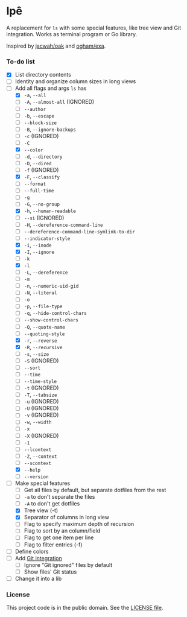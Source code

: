 # Ipê

A replacement for `ls` with some special features, like tree view and Git integration. Works as terminal program or Go library.

Inspired by [jacwah/oak][1] and [ogham/exa][2].

### To-do list

- [x] List directory contents
- [ ] Identity and organize column sizes in long views
- [ ] Add all flags and args `ls` has
  - [x] `-a`, `--all`
  - [ ] `-A`, `--almost-all` (IGNORED)
  - [ ] `--author`
  - [ ] `-b`, `--escape`
  - [ ] `--block-size`
  - [ ] `-B`, `--ignore-backups`
  - [ ] `-c` (IGNORED)
  - [ ] `-C`
  - [x] `--color`
  - [ ] `-d`, `--directory`
  - [ ] `-D`, `--dired`
  - [ ] `-f` (IGNORED)
  - [x] `-F`, `--classify`
  - [ ] `--format`
  - [ ] `--full-time`
  - [ ] `-g`
  - [ ] `-G`, `--no-group`
  - [x] `-h`, `--human-readable`
  - [ ] `--si` (IGNORED)
  - [ ] `-H`, `--dereference-command-line`
  - [ ] `--dereference-command-line-symlink-to-dir`
  - [ ] `--indicator-style`
  - [x] `-i`, `--inode`
  - [x] `-I`, `--ignore`
  - [ ] `-k`
  - [x] `-l`
  - [ ] `-L`, `--dereference`
  - [ ] `-m`
  - [ ] `-n`, `--numeric-uid-gid`
  - [ ] `-N`, `--literal`
  - [ ] `-o`
  - [ ] `-p`, `--file-type`
  - [ ] `-q`, `--hide-control-chars`
  - [ ] `--show-control-chars`
  - [ ] `-Q`, `--quote-name`
  - [ ] `--quoting-style`
  - [x] `-r`, `--reverse`
  - [x] `-R`, `--recursive`
  - [ ] `-s`, `--size`
  - [ ] `-S` (IGNORED)
  - [ ] `--sort`
  - [ ] `--time`
  - [ ] `--time-style`
  - [ ] `-t` (IGNORED)
  - [ ] `-T`, `--tabsize`
  - [ ] `-u` (IGNORED)
  - [ ] `-U` (IGNORED)
  - [ ] `-v` (IGNORED)
  - [ ] `-w`, `--width`
  - [ ] `-x`
  - [ ] `-X` (IGNORED)
  - [ ] `-1`
  - [ ] `--lcontext`
  - [ ] `-Z`, `--context`
  - [ ] `--scontext`
  - [x] `--help`
  - [ ] `--version`
- [ ] Make special features
  - [ ] Get all files by default, but separate dotfiles from the rest
  - [ ] `-a` to don't separate the files
  - [ ] `-A` to don't get dotfiles
  - [x] Tree view (-t)
  - [x] Separator of columns in long view
  - [ ] Flag to specify maximum depth of recursion
  - [ ] Flag to sort by an column/field
  - [ ] Flag to get one item per line
  - [ ] Flag to filter entries (-f)
- [ ] Define colors
- [ ] Add [Git integration][3]
  - [ ] Ignore "Git ignored" files by default
  - [ ] Show files' Git status 
- [ ] Change it into a lib

### License

This project code is in the public domain. See the [LICENSE file][4].

[1]: https://github.com/jacwah/oak/
[2]: https://github.com/ogham/exa/
[3]: https://github.com/libgit2/git2go
[4]: https://github.com/Nhanderu/ype/blob/master/LICENSE
